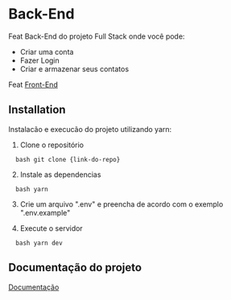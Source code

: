 # Back-End 

Feat Back-End do projeto Full Stack onde você pode:

- Criar uma conta
- Fazer Login
- Criar e armazenar seus contatos

Feat [Front-End](https://github.com/MatheusMoura-M/projeto-fullstack_frontend)

## Installation 

Instalacão e execucão do projeto utilizando yarn:

1. Clone o repositório 

```
  bash git clone {link-do-repo} 
``` 

2. Instale as dependencias 

```
  bash yarn 
``` 

3. Crie um arquivo ".env" e preencha de acordo com o exemplo ".env.example"


4. Execute o servidor 

```
  bash yarn dev
``` 

## Documentação do projeto

[Documentação](https://matheusmoura-m.github.io/projeto_fullsatack-Docs/)
